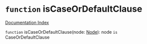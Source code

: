 # `function` isCaseOrDefaultClause

[Documentation Index](../README.md)

`function` isCaseOrDefaultClause(node: [Node](../interface.Node/README.md)): node `is` CaseOrDefaultClause